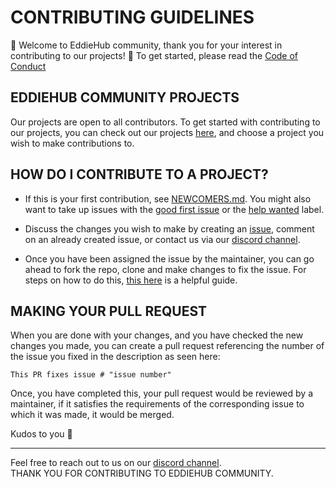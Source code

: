 # CONTRIBUTING GUIDELINES

:tada: Welcome to EddieHub community, thank you for your interest in contributing to our projects! :balloon: To get started, please read the [Code of Conduct](https://github.com/EddieHubCommunity/EddieHubCommunity.github.io/blob/develop/CODE_OF_CONDUCT.md)

## EDDIEHUB COMMUNITY PROJECTS

Our projects are open to all contributors. To get started with contributing to our projects, you can check out our projects [here](https://github.com/EddieHubCommunity), and choose a project you wish to make contributions to.

## HOW DO I CONTRIBUTE TO A PROJECT?

- If this is your first contribution, see [NEWCOMERS.md](NEWCOMERS.md). You might also want to take up issues with the [good first issue](https://github.com/EddieHubCommunity/EddieHubCommunity.github.io/issues?q=is%3Aissue+is%3Aopen+label%3A%22good+first+issue%22) or the [help wanted](https://github.com/EddieHubCommunity/EddieHubCommunity.github.io/labels/help%20wanted) label.

- Discuss the changes you wish to make by creating an [issue](https://github.com/EddieHubCommunity/EddieHubCommunity.github.io/issues/new), comment on an already created issue, or contact us via our [discord channel](http://discord.eddiehub.org).
- Once you have been assigned the issue by the maintainer, you can go ahead to fork the repo, clone and make changes to fix the issue. For steps on how to do this, [this here](NEWCOMERS.md) is a helpful guide.

## MAKING YOUR PULL REQUEST

When you are done with your changes, and you have checked the new changes you made, you can create a pull request referencing the number of the issue you fixed in the description as seen here:
```
This PR fixes issue # "issue number"
```

Once, you have completed this, your pull request would be reviewed by a maintainer, if it satisfies the requirements of the corresponding issue to which it was made, it would be merged.

Kudos to you :balloon:

---

Feel free to reach out to us on our [discord channel](http://discord.eddiehub.org). <br>
THANK YOU FOR CONTRIBUTING TO EDDIEHUB COMMUNITY.
